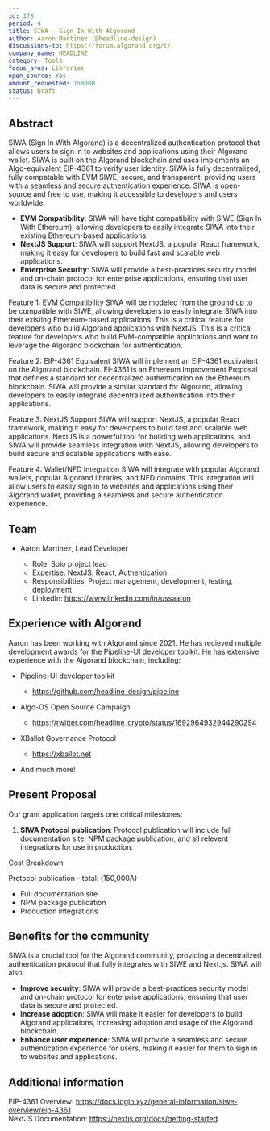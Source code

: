 ```yaml
---
id: 178
period: 4
title: SIWA - Sign In With Algorand
author: Aaron Martinez (@headline-design)
discussions-to: https://forum.algorand.org/t/
company_name: HEADLINE
category: Tools
focus_area: Libraries
open_source: Yes
amount_requested: 150000
status: Draft
---
```


## Abstract

SIWA (Sign In With Algorand) is a decentralized authentication protocol that allows users to sign in to websites and applications using their Algorand wallet. SIWA is built on the Algorand blockchain and uses implements an Algo-equivalent EIP-4361 to verify user identity. SIWA is fully decentralized, fully compatable with EVM SIWE, secure, and transparent, providing users with a seamless and secure authentication experience. SIWA is open-source and free to use, making it accessible to developers and users worldwide.

- **EVM Compatibility**: SIWA will have tight compatibility with SIWE (Sign In With Ethereum), allowing developers to easily integrate SIWA into their existing Ethereum-based applications.
- **NextJS Support**: SIWA will support NextJS, a popular React framework, making it easy for developers to build fast and scalable web applications.
- **Enterprise Security**: SIWA will provide a best-practices security model and on-chain protocol for enterprise applications, ensuring that user data is secure and protected.

Feature 1: EVM Compatibility
SIWA will be modeled from the ground up to be compatible with SIWE, allowing developers to easily integrate SIWA into their existing Ethereum-based applications. This is a critical feature for developers who build Algorand applications with NextJS. This is a critical feature for developers who build EVM-compatible applications and want to leverage the Algorand blockchain for authentication.

Feature 2: EIP-4361 Equivalent
SIWA will implement an EIP-4361 equivalent on the Algorand blockchain. EI-4361 is an Ethereum Improvement Proposal that defines a standard for decentralized authentication on the Ethereum blockchain. SIWA will provide a similar standard for Algorand, allowing developers to easily integrate decentralized authentication into their applications.

Feature 3: NextJS Support
SIWA will support NextJS, a popular React framework, making it easy for developers to build fast and scalable web applications. NextJS is a powerful tool for building web applications, and SIWA will provide seamless integration with NextJS, allowing developers to build secure and scalable applications with ease.

Feature 4: Wallet/NFD Integration
SIWA will integrate with popular Algorand wallets, popular Algorand libraries, and NFD domains. This integration will allow users to easily sign in to websites and applications using their Algorand wallet, providing a seamless and secure authentication experience.

## Team

- Aaron Martinez, Lead Developer

  - Role: Solo project lead
  - Expertise: NextJS, React, Authentication
  - Responsibilities: Project management, development, testing, deployment
  - LinkedIn: https://www.linkedin.com/in/ussaaron

## Experience with Algorand

Aaron has been working with Algorand since 2021. He has recieved multiple development awards for the Pipeline-UI developer toolkit. He has extensive experience with the Algorand blockchain, including:

- Pipeline-UI developer toolkit
  - https://github.com/headline-design/pipeline

- Algo-OS Open Source Campaign
  - https://twitter.com/headline_crypto/status/1692964932944290294

- XBallot Governance Protocol
  - https://xballot.net

- And much more!

## Present Proposal

Our grant application targets one critical milestones:

1. **SIWA Protocol publication**: Protocol publication will include full documentation site, NPM package publication, and all relevent integrations for use in production.

Cost Breakdown

Protocol publication - total: (150,000A)

- Full documentation site
- NPM package publication
- Production integrations

## Benefits for the community

SIWA is a crucial tool for the Algorand community, providing a decentralized authentication protocol that fully integrates with SIWE and Next.js. SIWA will also:

- **Improve security**: SIWA will provide a best-practices security model and on-chain protocol for enterprise applications, ensuring that user data is secure and protected.
- **Increase adoption**: SIWA will make it easier for developers to build Algorand applications, increasing adoption and usage of the Algorand blockchain.
- **Enhance user experience**: SIWA will provide a seamless and secure authentication experience for users, making it easier for them to sign in to websites and applications.

## Additional information

EIP-4361 Overview: https://docs.login.xyz/general-information/siwe-overview/eip-4361<br>
NextJS Documentation: https://nextjs.org/docs/getting-started<br>
